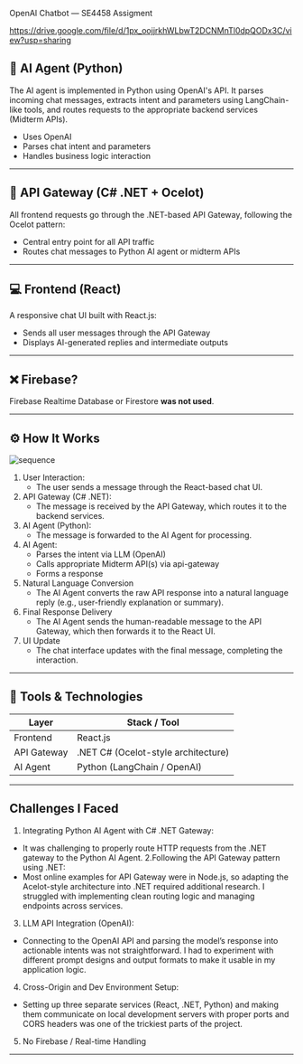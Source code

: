 OpenAI Chatbot — SE4458 Assigment

https://drive.google.com/file/d/1px_oojjrkhWLbwT2DCNMnTl0dpQODx3C/view?usp=sharing


## 🧠 AI Agent (Python)

The AI agent is implemented in Python using  OpenAI's API. It parses incoming chat messages, extracts intent and parameters using LangChain-like tools, and routes requests to the appropriate backend services (Midterm APIs).

- Uses OpenAI
- Parses chat intent and parameters
- Handles business logic interaction

---

## 🔄 API Gateway (C# .NET + Ocelot)

All frontend requests go through the .NET-based API Gateway, following the Ocelot pattern:

- Central entry point for all API traffic
- Routes chat messages to Python AI agent or midterm APIs

---

## 💻 Frontend (React)

A responsive chat UI built with React.js:

- Sends all user messages through the API Gateway
- Displays AI-generated replies and intermediate outputs

---

## ❌ Firebase?

Firebase Realtime Database or Firestore **was not used**.

---

## ⚙️ How It Works

![sequence](https://github.com/user-attachments/assets/4a560b4f-0736-4b0d-838a-34ffdbab289f)


1. User Interaction:
   - The user sends a message through the React-based chat UI.
2. API Gateway (C# .NET):
   - The message is received by the API Gateway, which routes it to the backend services.
3. AI Agent (Python):
   - The message is forwarded to the AI Agent for processing.
4. AI Agent:
   - Parses the intent via LLM (OpenAI)
   - Calls appropriate Midterm API(s) via api-gateway
   - Forms a response
5. Natural Language Conversion
   - The AI Agent converts the raw API response into a natural language reply (e.g., user-friendly explanation or summary).
6. Final Response Delivery
   - The AI Agent sends the human-readable message to the API Gateway,
   which then forwards it to the React UI.
7. UI Update
   - The chat interface updates with the final message, completing the interaction.

---

## 🧪 Tools & Technologies

| Layer          | Stack / Tool                      |
|----------------|-----------------------------------|
| Frontend       | React.js                          |
| API Gateway    | .NET C# (Ocelot-style architecture)|
| AI Agent       | Python (LangChain / OpenAI)       |

---

## Challenges I Faced
1. Integrating Python AI Agent with C# .NET Gateway:
- It was challenging to properly route HTTP requests from the .NET gateway to the Python AI Agent.
2.Following the API Gateway pattern using .NET:
- Most online examples for API Gateway were in Node.js, so adapting the Acelot-style architecture into .NET required additional research. I struggled with implementing clean routing logic and managing endpoints across services.
3. LLM API Integration (OpenAI):
- Connecting to the OpenAI API and parsing the model’s response into actionable intents was not straightforward. I had to experiment with different prompt designs and output formats to make it usable in my application logic.
4. Cross-Origin and Dev Environment Setup:
- Setting up three separate services (React, .NET, Python) and making them communicate on local development servers with proper ports and CORS headers was one of the trickiest parts of the project.
5. No Firebase / Real-time Handling

---

